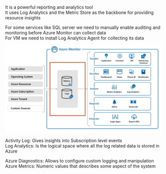 It is a powerful reporting and analytics tool  
It uses Log Analytics and the Metric Store as the backbone for providing resource insights

For some services like SQL server we need to manually enable auditing and monitoring before Azure Monitor can collect data  
For VM we need to install Log Analytics Agent for collecting its data

![Azure Monitor|580](../images/azure_monitor.png)

Activity Log: Gives insights into Subscription level events  
Log Analytics: Is the logical space where all the log related data is stored in Azure

Azure Diagnostics: Allows to configure custom logging and manipulation  
Azure Metrics: Numeric values that describes some aspect of the system
